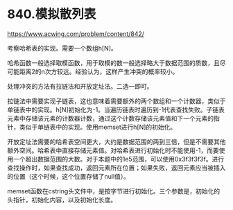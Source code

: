 840.模拟散列表
==
https://www.acwing.com/problem/content/842/

考察哈希表的实现。需要一个数组h[N]。

哈希函数一般选择取模函数，用于取模的数一般选择略大于数据范围的质数，且尽可能距离2的n次方较远。经验认为，这样产生冲突的概率较小。

处理冲突的方法有拉链法和开放定址法。二选一即可。

拉链法中需要实现子链表，这也意味着需要额外的两个数组和一个计数器，类似于单链表中的实现。h[N]初始化为-1。当遍历链表时遍历到-1代表查找失败。子链表元素中存储该元素的计数器计数，通过这个计数存储该元素值和下一个元素的指针，类似于单链表中的实现。使用memset进行h[N]的初始化。

开放定址法需要的哈希表空间更大，大约是数据范围的两到三倍，但是不需要其他额外空间。哈希表中直接存储元素值。对哈希表进行初始化时不能使用-1，而要使用一个超出数据范围的大数。对于本题中的1e5范围，可以使用0x3f3f3f3f。进行查找操作时，如果查找成功，返回元素所在位置；如果失败，返回元素应当被插入的位置（这个时候，这个位置存储了null值）。

memset函数在cstring头文件中，是按字节进行初始化。三个参数是，初始化的头指针，初始化内容，以及初始化长度。